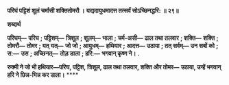 **परिघं पट्टिशं शूलं चर्मासी शक्तितोमरौ ।** **यद्यदायुधमादत्त तत्सर्वं सोऽच्छिनद्धरि: ॥ २९॥** 

**शब्दार्थ** 

**परिघम्—** **परिघ** **; पट्टिशम्—** **त्रिशूल** **; शूलम्—** **भाला** **; चर्म-असी—** **ढाल तथा तलवार** **; शक्ति—** **शक्ति** **; तोमरौ—** **तोमर** **; यत्** **यत्—** **जो जो** **; आयुधम्—** **हथियार** **; आदत्त—** **उठाया** **; तत् सर्वम्—** **उन सबों को** **; स:—** **उस** **; अच्छिनत्—** **तोड़ डाला** **; हरि:—** **भगवान् कृष्ण ने।** **.** 

**रुक्मी ने जो भी हथियार—परिघ, पट्टिश, त्रिशूल, ढाल तथा तलवार, शक्ति और तोमर—** **उठाया, उन्हें भगवान् हरि ने छिन्न-भिन्न कर डाला।** **** 